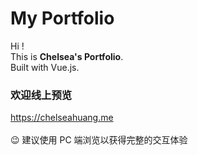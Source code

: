 # My Portfolio
Hi ! <br>This is **Chelsea's Portfolio**. <br>Built with Vue.js.<br>
### 欢迎线上预览
https://chelseahuang.me <br>
<br>
😉 建议使用 PC 端浏览以获得完整的交互体验  <br>
<br>
